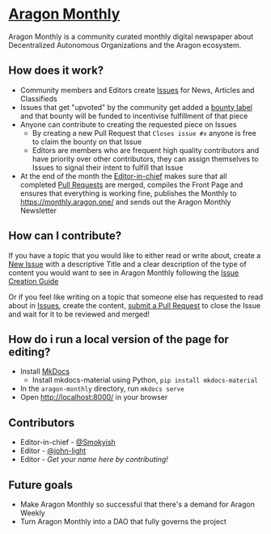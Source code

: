 # [Aragon Monthly](https://monthly.aragon.one/)

Aragon Monthly is a community curated monthly digital newspaper about Decentralized Autonomous Organizations and the Aragon ecosystem.

## How does it work?

- Community members and Editors create [Issues](https://github.com/aragon/aragon-monthly/issues) for News, Articles and Classifieds
- Issues that get "upvoted" by the community get added a [bounty label](https://github.com/aragon/aragon-monthly/labels/bounty) and that bounty will be funded to incentivise fulfillment of that piece
- Anyone can contribute to creating the requested piece on Issues
  - By creating a new Pull Request that `Closes issue #x` anyone is free to claim the bounty on that Issue
  - Editors are members who are frequent high quality contributors and have priority over other contributors, they can assign themselves to Issues to signal their intent to fulfill that Issue
- At the end of the month the [Editor-in-chief](#contributors) makes sure that all completed [Pull Requests](https://github.com/aragon/aragon-monthly/pulls) are merged, compiles the Front Page and ensures that everything is working fine, publishes the Monthly to https://monthly.aragon.one/ and sends out the Aragon Monthly Newsletter

## How can I contribute?

If you have a topic that you would like to either read or write about, create a [New Issue](https://github.com/aragon/aragon-monthly/issues/new) with a descriptive Title and a clear description of the type of content you would want to see in Aragon Monthly following the [Issue Creation Guide](coming_soon)

Or if you feel like writing on a topic that someone else has requested to read about in [Issues](https://github.com/aragon/aragon-monthly/issues), create the content, [submit a Pull Request](https://github.com/aragon/aragon-monthly/pulls) to close the Issue and wait for it to be reviewed and merged!

## How do i run a local version of the page for editing?

- Install [MkDocs](http://www.mkdocs.org/)
  - Install mkdocs-material using Python, `pip install mkdocs-material`
- In the `aragon-monthly` directory, run `mkdocs serve`
- Open [http://localhost:8000/](http://localhost:8000/) in your browser

## Contributors

- Editor-in-chief - [@Smokyish](https://github.com/Smokyish)
- Editor - [@john-light](https://github.com/john-light)
- Editor - _Get your name here by contributing!_

## Future goals

- Make Aragon Monthly so successful that there's a demand for Aragon Weekly
- Turn Aragon Monthly into a DAO that fully governs the project

